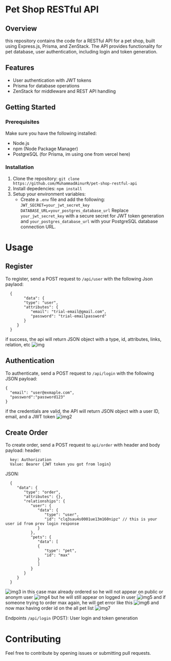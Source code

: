 # Pet Shop RESTful API

## Overview
this repository contains the code for a RESTful API for a pet shop, built using Express.js, Prisma, and ZenStack. The API provides functionality for pet database, user authentication, including login and token generation.

## Features
- User authentication with JWT tokens
- Prisma for database operations
- ZenStack for middleware and REST API handling

## Getting Started

### Prerequisites

Make sure you have the following installed:
- Node.js
- npm (Node Package Manager)
- PostgreSQL (for Prisma, im using one from vercel here)

### Installation
1. Clone the repository:
   `git clone https://github.com/MuhammadAinurR/pet-shop-restful-api`
2. Install depedencies:
   `npm install`
3. Setup your environment variables:
   - Create a `.env` file and add the following:
     `JWT_SECRET=your_jwt_secret_key`
     `DATABASE_URL=your_postgres_database_url`
     Replace `your_jwt_secret_key` with a secure secret for JWT token generation and `your_postgres_database_url` with your PostgreSQL database connection URL.

# Usage
## Register
To register, send a POST request to `/api/user` with the following Json paylaod:

      {
            "data": {
            "type": "user",
            "attributes": {
               "email": "trial-email@gmail.com",
               "password": "trial-emailpassword"
            }
         }
      }
if success, the api will return JSON object with a type, id, attributes, links, relation, etc
![img](https://github.com/MuhammadAinurR/pet-shop-restful-api/blob/main/img/1.%20Register.png?raw=true)

## Authentication
To authenticate, send a POST request to `/api/login` with the following JSON payload:

    {
      "email": "user@exmaple.com",
      "password":"password123"
    }
if the credentials are valid, the API will return JSON object with a user ID, email, and a JWT token
![img2](https://github.com/MuhammadAinurR/pet-shop-restful-api/blob/main/img/2.%20Login.png?raw=true)

## Create Order
To create order, send a POST request to `api/order` with header and body payload:
header:

      key: Authorization
      Value: Bearer {JWT token you got from login}
JSON:

      {
         "data": {
            "type": "order",
            "attributes": {},
            "relationships": {
               "user": {
                  "data": {
                     "type": "user",
                     "id": "clq3sau4s0001ue13m160nipz" // this is your user id from prev login response
                  }
               },
               "pets": {
                  "data": [
                  {
                     "type": "pet",
                     "id": "max"
                  }
                  ]
               }
            }
         }
      }
![img3](https://github.com/MuhammadAinurR/pet-shop-restful-api/blob/main/img/3.%20Create%20Order.png?raw=true)
in this case max already ordered so he will not appear on public or anonym user
![img4](https://github.com/MuhammadAinurR/pet-shop-restful-api/blob/main/img/3.%20Create%20Order.png?raw=true)
but he will still appear on logged in user
![img5](https://github.com/MuhammadAinurR/pet-shop-restful-api/blob/main/img/5.%20Max%20found%20on%20logged%20in%20user.png?raw=true)
and if someone trying to order max again, he will get error like this
![img6](https://github.com/MuhammadAinurR/pet-shop-restful-api/blob/main/img/6.%20Orderring%20Max%20Error.png?raw=true)
and now max having order id on the all pet list
![img7](https://github.com/MuhammadAinurR/pet-shop-restful-api/blob/main/img/7.%20now%20max%20having%20orderId.png?raw=true)

Endpoints
`/api/login` (POST): User login and token generation

# Contributing
Feel free to contribute by opening issues or submitting pull requests.
